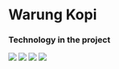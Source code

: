 # Warung Kopi
### Technology in the project
![](https://img.shields.io/badge/next.js-black?logo=next.js)
![](https://img.shields.io/badge/react-black?logo=react)
![](https://img.shields.io/badge/mongodb-black?logo=mongodb)
![](https://img.shields.io/badge/tailwindcss-black?logo=tailwindcss)